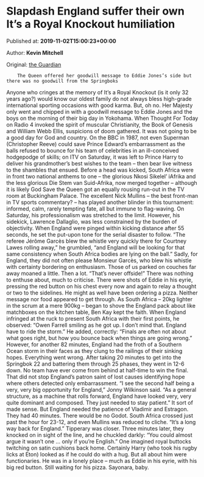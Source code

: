 
# Slapdash England suffer their own It’s a Royal Knockout humiliation

Published at: **2019-11-02T15:00:23+00:00**

Author: **Kevin Mitchell**

Original: [the Guardian](https://www.theguardian.com/sport/2019/nov/02/rugby-world-cup-tv-review)


        The Queen offered her goodwill message to Eddie Jones’s side but there was no goodwill from the Springboks
      
Anyone who cringes at the memory of It’s a Royal Knockout (is it only 32 years ago?) would know our oldest family do not always bless high-grade international sporting occasions with good karma. But, oh no. Her Majesty only went and chipped in with a goodwill message to Eddie Jones and the boys on the morning of their big day in Yokohama. When Thought For Today on Radio 4 invoked the spirit of muscular Christianity, the Book of Genesis and William Webb Ellis, suspicions of doom gathered. It was not going to be a good day for God and country.
On the BBC in 1987, not even Superman (Christopher Reeve) could save Prince Edward’s embarrassment as the balls refused to bounce for his team of celebrities in an ill-conceived hodgepodge of skills; on ITV on Saturday, it was left to Prince Harry to deliver his grandmother’s best wishes to the team – then bear live witness to the shambles that ensued.
Before a head was kicked, South Africa were in front two national anthems to one – the glorious Nkosi Sikelel’ iAfrika and the less glorious Die Stem van Suid-Afrika, now merged together – although it is likely God Save the Queen got an equally rousing run-out in the TV room at Buckingham Palace.
The excellent Nick Mullins – the best front-man in TV sports commentary? – has played another blinder in this tournament: informed, calm, rarely tempting fate, all but immune to flag-waving. On Saturday, his professionalism was stretched to the limit.
However, his sidekick, Lawrence Dallaglio, was less constrained by the burden of objectivity. When England were pinged within kicking distance after 55 seconds, he set the put-upon tone for the serial disaster to follow. “The referee Jérôme Garcès blew the whistle very quickly there for Courtney Lawes rolling away,” he grumbled, “and England will be looking for that same consistency when South Africa bodies are lying on the ball.”
Sadly, for England, they did not often please Monsieur Garcès, who blew his whistle with certainty bordering on enthusiasm. Those of us parked on couches far away moaned a little. Then a lot. “That’s never offside!” There was nothing to enthuse about, much to criticise. There were shots of Eddie in his eyrie, pressing the red button on his chest every now and again to relay a thought or two to the sidelines. He might as well have been ordering a pizza. Neither message nor food appeared to get through.
As South Africa – 20kg lighter in the scrum at a mere 900kg – began to shove the England pack about like matchboxes on the kitchen table, Ben Kay kept the faith. When England infringed at the ruck to present South Africa with their first points, he observed: “Owen Farrell smiling as he got up. I don’t mind that. England have to ride the storm.”
He added, correctly: “Finals are often not about what goes right, but how you bounce back when things are going wrong.”
However, for another 82 minutes, England had the froth of a Southern Ocean storm in their faces as they clung to the railings of their sinking hopes. Everything went wrong. After taking 20 minutes to get into the Springbok 22 and battering them through 25 phases, they went in 12-6 down. No team have ever come from behind at half-time to win the final.
That did not stop England’s patron saint of lost causes identifying hope where others detected only embarrassment. “I see the second half being a very, very big opportunity for England,” Jonny Wilkinson said. “As a general structure, as a machine that rolls forward, England have looked very, very quite dominant and composed. They just needed to stay patient.”
It sort of made sense. But England needed the patience of Vladimir and Estragon. They had 40 minutes. There would be no Godot.
South Africa crossed just past the hour for 23-12, and even Mullins was reduced to cliche. “It’s a long way back for England.” Tipperary was closer. Three minutes later, they knocked on in sight of the line, and he chuckled darkly: “You could almost argue it wasn’t one … only if you’re English.”
One imagined royal buttocks twitching on satin cushions back home. Certainly Harry (who took his rugby licks at Eton) looked as if he could do with a hug. But all about him were functionaries. He was in a lonely place – much as Eddie in his eyrie, with his big red button. Still waiting for his pizza. Sayonara, baby.
